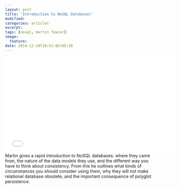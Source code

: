 ```yaml
---
layout: post
title: "Introduction to NoSQL Databases"
modified:
categories: articles
excerpt:
tags: [nosql, martin fowler]
image:
  feature:
date: 2014-12-20T18:51:02+05:30
---
```


<iframe width="560" height="315" src="//www.youtube.com/embed/qI_g07C_Q5I" frameborder="0"></iframe>
Martin gives a rapid introduction to NoSQL databases: where they came from, the nature of the data models they use, and the different way you have to think about consistency. From this he outlines what kinds of circumstances you should consider using them, why they will not make relational database obsolete, and the important consequence of polyglot persistence.
